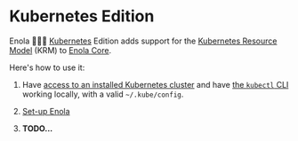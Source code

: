 <!--
    SPDX-License-Identifier: Apache-2.0

    Copyright 2023-2024 The Enola <https://enola.dev> Authors

    Licensed under the Apache License, Version 2.0 (the "License");
    you may not use this file except in compliance with the License.
    You may obtain a copy of the License at

        https://www.apache.org/licenses/LICENSE-2.0

    Unless required by applicable law or agreed to in writing, software
    distributed under the License is distributed on an "AS IS" BASIS,
    WITHOUT WARRANTIES OR CONDITIONS OF ANY KIND, either express or implied.
    See the License for the specific language governing permissions and
    limitations under the License.
-->

# Kubernetes Edition

Enola 🕵🏾‍♀️ [Kubernetes](https://github.com/vorburger/LearningKubernetes-CodeLabs) Edition
adds support for the [Kubernetes Resource Model](https://github.com/vorburger/LearningKubernetes-CodeLabs/blob/develop/docs/krm.md) (KRM)
to [Enola Core](../concepts/core.md).

Here's how to use it:

1. Have [access to an installed Kubernetes cluster](https://github.com/vorburger/LearningKubernetes-CodeLabs/blob/develop/docs/install.md) and have [the `kubectl` CLI](https://github.com/vorburger/LearningKubernetes-CodeLabs/blob/develop/docs/fun/kubecli.md) working locally, with a valid `~/.kube/config`.

1. [Set-up Enola](../dev/setup.md)

1. **TODO...** <!-- _TODO Run the dogfooding [demo.md](demo.md) executable Playbook, and insert it here, with its captured output!_ -->
